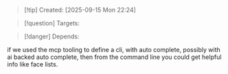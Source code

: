 
>[!tip] Created: [2025-09-15 Mon 22:24]

>[!question] Targets: 

>[!danger] Depends: 

if we used the mcp tooling to define a cli, with auto complete, possibly with ai backed auto complete, then from the command line you could get helpful info like face lists.